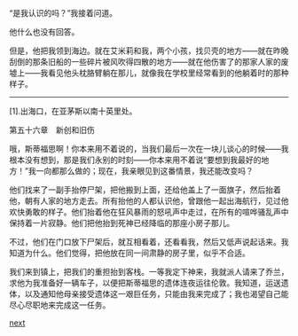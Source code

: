 
“是我认识的吗？”我接着问道。

他什么也没有回答。

但是，他把我领到海边。就在艾米莉和我，两个小孩，找贝壳的地方——就在昨晚刮倒的那条旧船的一些碎片被风吹得四散的地方——就在他伤害了的那家人家的废墟上——我看见他头枕胳臂躺在那儿，就像我在学校里经常看到的他躺着时的那种样子。

* * *

[1].出海口，在亚茅斯以南十英里处。

第五十六章　新创和旧伤

哦，斯蒂福思啊！你本来用不着说的，当我们最后一次在一块儿谈心的时候——我根本没有想到，那是我们永别的时刻——你本来用不着说“要想到我最好的地方！”我一向都那么做的；现在，我亲眼见到这番情景，我还能改变吗？

他们找来了一副手抬停尸架，把他搬到上面，还给他盖上了一面旗子，然后抬着他，朝有人家的地方走去。所有抬他的人都认识他，曾跟他一起出海航行，见过他欢快勇敢的样子。他们抬着他在狂风暴雨的怒吼声中走过，在所有的喧哗骚乱声中保持着一片寂静。他们把他抬到死神已经降临的那座小房子那儿。

不过，他们在门口放下尸架后，就互相看着，还看看我，然后又低声说起话来。我知道为什么。他们觉得，把他放在同一间肃静的房子里，似乎不合适。

我们来到镇上，把我们的重担抬到客栈。一等我定下神来，我就派人请来了乔兰，求他为我准备好一辆车子，以便把斯蒂福思的遗体连夜运往伦敦。我知道，运送遗体，以及通知他母亲接受遗体这一艰巨任务，只能由我来完成了；我也渴望自己能尽心尽职地来完成这一任务。

[next](page705.md)